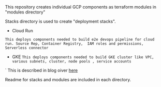 This repository creates individual GCP components as terraform modules in "modules directory"

Stacks directory is used to create "deployment stacks".
* Cloud Run

`This deploys components needed to build e2e devops pipeline for cloud run. Source Rep, Container Registry,  IAM roles and permissions, Serverless connector ` 
* GKE
`This deploys components needed to build GKE cluster like VPC, various subnets, cluster, node pools , service accounts `

` This is described in blog oiver [here](https://www.kamalsblog.com/2022/04/All-About-GKE.html)

Readme for stacks and modules are included in each directory.